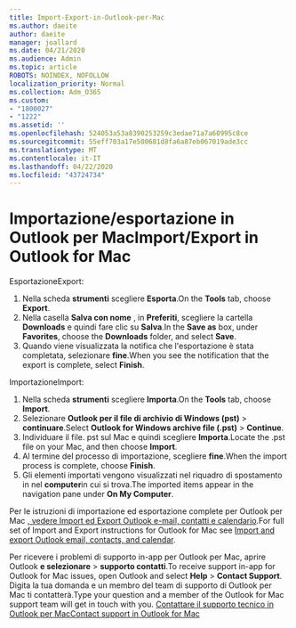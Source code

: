 ```yaml
---
title: Import-Export-in-Outlook-per-Mac
ms.author: daeite
author: daeite
manager: joallard
ms.date: 04/21/2020
ms.audience: Admin
ms.topic: article
ROBOTS: NOINDEX, NOFOLLOW
localization_priority: Normal
ms.collection: Adm_O365
ms.custom:
- "1800027"
- "1222"
ms.assetid: ''
ms.openlocfilehash: 524053a53a8390253259c3edae71a7a60995c8ce
ms.sourcegitcommit: 55eff703a17e500681d8fa6a87eb067019ade3cc
ms.translationtype: MT
ms.contentlocale: it-IT
ms.lasthandoff: 04/22/2020
ms.locfileid: "43724734"
---
```

# <a name="importexport-in-outlook-for-mac"></a><span data-ttu-id="19cc8-102">Importazione/esportazione in Outlook per Mac</span><span class="sxs-lookup"><span data-stu-id="19cc8-102">Import/Export in Outlook for Mac</span></span> 

<span data-ttu-id="19cc8-103">Esportazione</span><span class="sxs-lookup"><span data-stu-id="19cc8-103">Export:</span></span>
1. <span data-ttu-id="19cc8-104">Nella scheda **strumenti** scegliere **Esporta**.</span><span class="sxs-lookup"><span data-stu-id="19cc8-104">On the **Tools** tab, choose **Export**.</span></span>
2. <span data-ttu-id="19cc8-105">Nella casella **Salva con nome** , in **Preferiti**, scegliere la cartella **Downloads** e quindi fare clic su **Salva**.</span><span class="sxs-lookup"><span data-stu-id="19cc8-105">In the **Save as** box, under **Favorites**, choose the **Downloads** folder, and select **Save**.</span></span>
3. <span data-ttu-id="19cc8-106">Quando viene visualizzata la notifica che l'esportazione è stata completata, selezionare **fine**.</span><span class="sxs-lookup"><span data-stu-id="19cc8-106">When you see the notification that the export is complete, select **Finish**.</span></span>

<span data-ttu-id="19cc8-107">Importazione</span><span class="sxs-lookup"><span data-stu-id="19cc8-107">Import:</span></span>
1. <span data-ttu-id="19cc8-108">Nella scheda **strumenti** scegliere **Importa**.</span><span class="sxs-lookup"><span data-stu-id="19cc8-108">On the **Tools** tab, choose **Import**.</span></span>
2. <span data-ttu-id="19cc8-109">Selezionare **Outlook per il file di archivio di Windows (pst)** > **continuare**.</span><span class="sxs-lookup"><span data-stu-id="19cc8-109">Select **Outlook for Windows archive file (.pst)** > **Continue**.</span></span>
3. <span data-ttu-id="19cc8-110">Individuare il file. pst sul Mac e quindi scegliere **Importa**.</span><span class="sxs-lookup"><span data-stu-id="19cc8-110">Locate the .pst file on your Mac, and then choose **Import**.</span></span>
4. <span data-ttu-id="19cc8-111">Al termine del processo di importazione, scegliere **fine**.</span><span class="sxs-lookup"><span data-stu-id="19cc8-111">When the import process is complete, choose **Finish**.</span></span>
5. <span data-ttu-id="19cc8-112">Gli elementi importati vengono visualizzati nel riquadro di spostamento in nel **computer**in cui si trova.</span><span class="sxs-lookup"><span data-stu-id="19cc8-112">The imported items appear in the navigation pane under **On My Computer**.</span></span>

<span data-ttu-id="19cc8-113">Per le istruzioni di importazione ed esportazione complete per Outlook per Mac [, vedere Import ed Export Outlook e-mail, contatti e calendario](https://support.office.com/article/92577192-3881-4502-b79d-c3bbada6c8ef#ID0EAACAAA=Mac).</span><span class="sxs-lookup"><span data-stu-id="19cc8-113">For full set of Import and Export instructions for Outlook for Mac see [Import and export Outlook email, contacts, and calendar](https://support.office.com/article/92577192-3881-4502-b79d-c3bbada6c8ef#ID0EAACAAA=Mac).</span></span> 

<span data-ttu-id="19cc8-114">Per ricevere i problemi di supporto in-app per Outlook per Mac, aprire Outlook **e selezionare** > **supporto contatti**.</span><span class="sxs-lookup"><span data-stu-id="19cc8-114">To receive support in-app for Outlook for Mac issues, open Outlook and select **Help** > **Contact Support**.</span></span> <span data-ttu-id="19cc8-115">Digita la tua domanda e un membro del team di supporto di Outlook per Mac ti contatterà.</span><span class="sxs-lookup"><span data-stu-id="19cc8-115">Type your question and a member of the Outlook for Mac support team will get in touch with you.</span></span> [<span data-ttu-id="19cc8-116">Contattare il supporto tecnico in Outlook per Mac</span><span class="sxs-lookup"><span data-stu-id="19cc8-116">Contact support in Outlook for Mac</span></span>](https://go.microsoft.com/fwlink/?linkid=2002400&clcid=0x409)